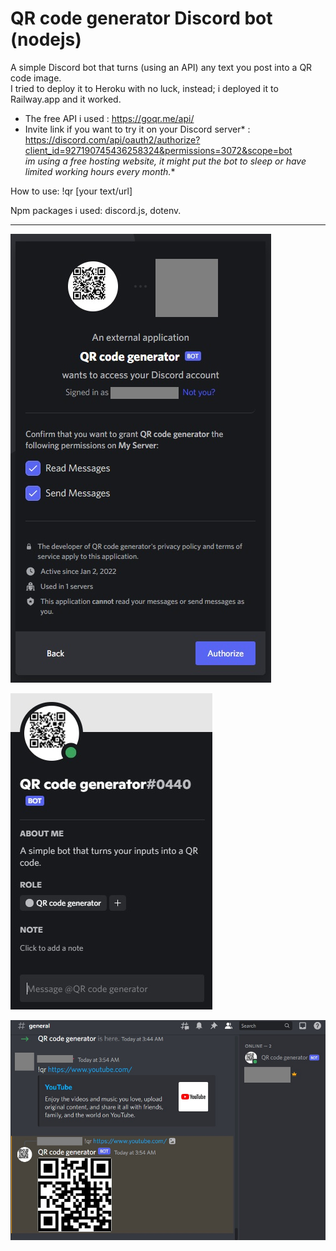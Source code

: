 # QR code generator Discord bot (nodejs)   

A simple Discord bot that turns (using an API) any text you post into a QR code image.   
I tried to deploy it to Heroku with no luck, instead; i deployed it to Railway.app and it worked.

- The free API i used : https://goqr.me/api/   
- Invite link if you want to try it on your Discord server* : https://discord.com/api/oauth2/authorize?client_id=927190745436258324&permissions=3072&scope=bot   
*im using a free hosting website, it might put the bot to sleep or have limited working hours every month.**   

How to use: !qr [your text/url]

Npm packages i used: discord.js, dotenv.   
 
 ---
 
![alt_text](https://raw.githubusercontent.com/Hani-ALHamad/basic-discord-qr-generator-bot/main/join.jpg)


![alt_text](https://raw.githubusercontent.com/Hani-ALHamad/basic-discord-qr-generator-bot/main/banner.jpg)


![alt_text](https://raw.githubusercontent.com/Hani-ALHamad/basic-discord-qr-generator-bot/main/message.jpg)
